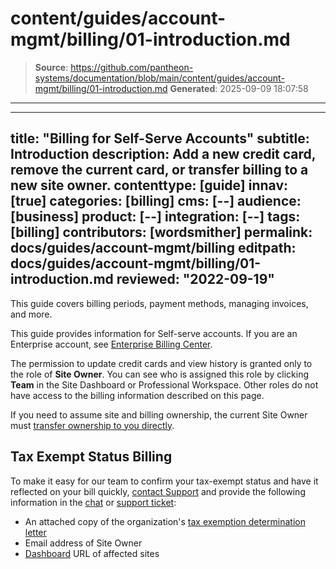 # content/guides/account-mgmt/billing/01-introduction.md

> **Source**: https://github.com/pantheon-systems/documentation/blob/main/content/guides/account-mgmt/billing/01-introduction.md
> **Generated**: 2025-09-09 18:07:58

---

---
title: "Billing for Self-Serve Accounts"
subtitle: Introduction
description: Add a new credit card, remove the current card, or transfer billing to a new site owner.
contenttype: [guide]
innav: [true]
categories: [billing]
cms: [--]
audience: [business]
product: [--]
integration: [--]
tags: [billing]
contributors: [wordsmither]
permalink: docs/guides/account-mgmt/billing
editpath: docs/guides/account-mgmt/billing/01-introduction.md
reviewed: "2022-09-19"
---

This guide covers billing periods, payment methods, managing invoices, and more.

<Alert title="Note" type="info" >

This guide provides information for Self-serve accounts.  If you are an Enterprise account, see [Enterprise Billing Center](/guides/enterprise-billing-center).

</Alert>

The permission to update credit cards and view history is granted only to the role of **Site Owner**. You can see who is assigned this role by clicking **<span class="glyphicons glyphicons-group"></span> Team** in the Site Dashboard or Professional Workspace. Other roles do not have access to the billing information described on this page.

<Alert title="Note" type="info">

If you need to assume site and billing ownership, the current Site Owner must [transfer ownership to you directly](/guides/account-mgmt/workspace-sites-teams/sites#change-site-ownership).

</Alert>


## Tax Exempt Status Billing

To make it easy for our team to confirm your tax-exempt status and have it reflected on your bill quickly, [contact Support](/guides/support/contact-support/) and provide the following information in the [chat](/guides/support/contact-support/#live-chat) or [support ticket](/guides/support/contact-support/#general-support-ticket):

- An attached copy of the organization's [tax exemption determination letter](https://www.irs.gov/charities-non-profits/exempt-organizations-affirmation-letters)
- Email address of Site Owner
- [Dashboard](/guides/account-mgmt/workspace-sites-teams/sites) URL of affected sites
